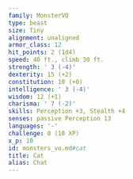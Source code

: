 ```yaml
---
family: MonsterVO
type: beast
size: Tiny
alignment: unaligned
armor_class: 12
hit_points: 2 (1d4)
speed: 40 ft., climb 30 ft.
strength: ' 3 (-4)'
dexterity: 15 (+2)
constitution: 10 (+0)
intelligence: ' 3 (-4)'
wisdom: 12 (+1)
charisma: ' 7 (-2)'
skills: Perception +3, Stealth +4
senses: passive Perception 13
languages: '-'
challenge: 0 (10 XP)
x_p: 10
id: monsters_vo.md#cat
title: Cat
alias: Chat
---
```


